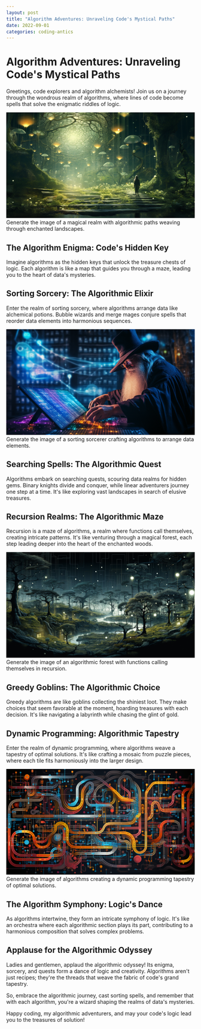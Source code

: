 ```yaml
---
layout: post
title: "Algorithm Adventures: Unraveling Code's Mystical Paths"
date: 2022-09-01
categories: coding-antics
---
```


# Algorithm Adventures: Unraveling Code's Mystical Paths

Greetings, code explorers and algorithm alchemists! Join us on a journey through the wondrous realm of algorithms, where lines of code become spells that solve the enigmatic riddles of logic.

![Algorithm Realm](/assets/images/algorithm_realm.png)
Generate the image of a magical realm with algorithmic paths weaving through enchanted landscapes.

## The Algorithm Enigma: Code's Hidden Key

Imagine algorithms as the hidden keys that unlock the treasure chests of logic. Each algorithm is like a map that guides you through a maze, leading you to the heart of data's mysteries.

## Sorting Sorcery: The Algorithmic Elixir

Enter the realm of sorting sorcery, where algorithms arrange data like alchemical potions. Bubble wizards and merge mages conjure spells that reorder data elements into harmonious sequences.

![Sorting Sorcery](/assets/images/sorting_sorcery.png)
Generate the image of a sorting sorcerer crafting algorithms to arrange data elements.

## Searching Spells: The Algorithmic Quest

Algorithms embark on searching quests, scouring data realms for hidden gems. Binary knights divide and conquer, while linear adventurers journey one step at a time. It's like exploring vast landscapes in search of elusive treasures.

## Recursion Realms: The Algorithmic Maze

Recursion is a maze of algorithms, a realm where functions call themselves, creating intricate patterns. It's like venturing through a magical forest, each step leading deeper into the heart of the enchanted woods.

![Recursion Realms](/assets/images/recursion_realms.png)
Generate the image of an algorithmic forest with functions calling themselves in recursion.

## Greedy Goblins: The Algorithmic Choice

Greedy algorithms are like goblins collecting the shiniest loot. They make choices that seem favorable at the moment, hoarding treasures with each decision. It's like navigating a labyrinth while chasing the glint of gold.

## Dynamic Programming: Algorithmic Tapestry

Enter the realm of dynamic programming, where algorithms weave a tapestry of optimal solutions. It's like crafting a mosaic from puzzle pieces, where each tile fits harmoniously into the larger design.

![Dynamic Programming](/assets/images/dynamic_programming.png)
Generate the image of algorithms creating a dynamic programming tapestry of optimal solutions.

## The Algorithm Symphony: Logic's Dance

As algorithms intertwine, they form an intricate symphony of logic. It's like an orchestra where each algorithmic section plays its part, contributing to a harmonious composition that solves complex problems.

## Applause for the Algorithmic Odyssey

Ladies and gentlemen, applaud the algorithmic odyssey! Its enigma, sorcery, and quests form a dance of logic and creativity. Algorithms aren't just recipes; they're the threads that weave the fabric of code's grand tapestry.

So, embrace the algorithmic journey, cast sorting spells, and remember that with each algorithm, you're a wizard shaping the realms of data's mysteries.

Happy coding, my algorithmic adventurers, and may your code's logic lead you to the treasures of solution!
